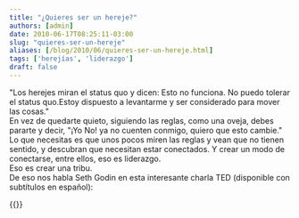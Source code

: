```yaml
---
title: "¿Quieres ser un hereje?"
authors: [admin]
date: 2010-06-17T08:25:11-03:00
slug: "quieres-ser-un-hereje"
aliases: [/blog/2010/06/quieres-ser-un-hereje.html]
tags: ['herejías', 'liderazgo']
draft: false
---
```


"Los herejes miran el status quo y dicen: Esto no funciona. No puedo
tolerar el status quo.Estoy dispuesto a levantarme y ser considerado
para mover las cosas."\
En vez de quedarte quieto, siguiendo las reglas, como una oveja, debes
pararte y decir, "¡Yo No! ya no cuenten conmigo, quiero que esto
cambie." Lo que necesitas es que unos pocos miren las reglas y vean que
no tienen sentido, y descubran que necesitan estar conectados. Y crear
un modo de conectarse, entre ellos, eso es liderazgo.\
Eso es crear una tribu.\
De eso nos habla Seth Godin en esta interesante charla TED (disponible
con subtítulos en español):

{{<ted seth_godin_the_tribes_we_lead>}}
